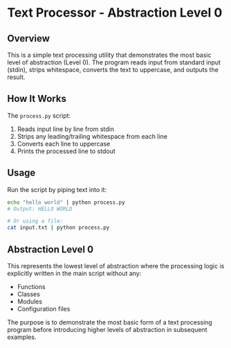 # Text Processor - Abstraction Level 0

## Overview

This is a simple text processing utility that demonstrates the most basic level of abstraction (Level 0). The program reads input from standard input (stdin), strips whitespace, converts the text to uppercase, and outputs the result.

## How It Works

The `process.py` script:

1. Reads input line by line from stdin
2. Strips any leading/trailing whitespace from each line
3. Converts each line to uppercase
4. Prints the processed line to stdout

## Usage

Run the script by piping text into it:

```bash
echo "hello world" | python process.py
# Output: HELLO WORLD

# Or using a file:
cat input.txt | python process.py
```

## Abstraction Level 0

This represents the lowest level of abstraction where the processing logic is explicitly written in the main script without any:

- Functions
- Classes
- Modules
- Configuration files

The purpose is to demonstrate the most basic form of a text processing program before introducing higher levels of abstraction in subsequent examples.
